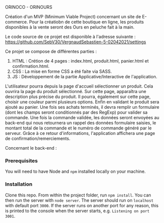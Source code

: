 ORINOCO - ORINOURS

Création d'un MVP (Minimum Viable Project) concernant un site de E-commerce. Pour la créatiobn de cette boutique en ligne, les produits disponibles à la vente seront des Ours en peluche fait à la main.

Le code source de ce projet est disponible à l'adresse suivante : https://github.com/SebV30/VergnaudSebastien-5-02042021/settings

Ce projet se compose de différentes parties :

1. HTML : Crétion de 4 pages : index.html, produit.html, panier.html et confirmation.html.
2. CSS : La mise en forme CSS a été faite via SASS.
3. JS : Développement de la partie Applicative/Interactive de l'application.

L'utilisateur pourra depuis la page d'accueil sélectionner un produit. Cela ouvrira la page du produit sélectionné. Sur cette page, apparaîtra une description plus précise du produit. Il pourra, également sur cette page, choisir une couleur parmi plusieurs options. Enfin en validant le produit sera ajouté au panier. Une fois ses achats terminés, il devra remplir un formulaire (dont les champs seront conditionnés par des RegExp) pour valider sa commande. Une fois la commande validée, les données seront envoyées au back-end qui nous retournera un rappel des données formulaire saisies, le montant total de la commande et le numéro de commande généré par le serveur. Grâce à ce retour d'informations, l'application affichera une page de confirmation/remerciements.

Concernant le back-end :

### Prerequisites

You will need to have Node and `npm` installed locally on your machine.

### Installation

Clone this repo. From within the project folder, run `npm install`. You
can then run the server with `node server`.
The server should run on `localhost` with default port `3000`. If the
server runs on another port for any reason, this is printed to the
console when the server starts, e.g. `Listening on port 3001`.
